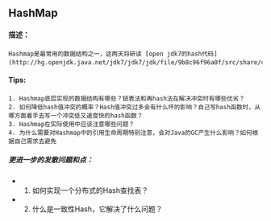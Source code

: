## HashMap
#### 描述：
```
Hashmap是最常用的数据结构之一，这两天将研读 [open jdk7的hash代码](http://hg.openjdk.java.net/jdk7/jdk7/jdk/file/9b8c96f96a0f/src/share/classes/java/util/HashMap.java)。
```
#### Tips: 
```
1. Hashmap底层实现的数据结构有哪些？链表法和再hash法在解决冲突时有哪些优劣？
2. 如何降低hash值冲突的概率？Hash值冲突过多会有什么坏的影响？自己写hash函数时，从哪方面着手去写一个冲突低又速度快的hash函数？
3. Hashmap在实际使用中应该注意哪些问题？
4. 为什么需要对Hashmap中的引用生命周期特别注意，会对Java的GC产生什么影响？如何根据自己需求去避免
```

##### 更进一步的发散问题和点：
* 1. 如何实现一个分布式的Hash查找表？
* 2. 什么是一致性Hash，它解决了什么问题？
